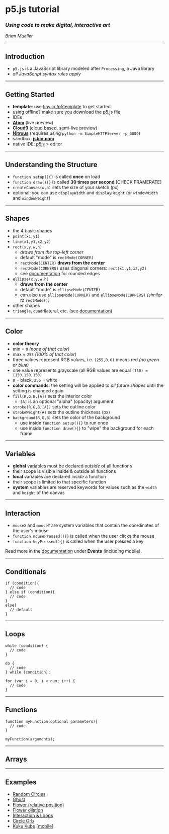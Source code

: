 # p5.js tutorial
### _Using code to make digital, interactive art_
_Brian Mueller_

---
## Introduction
* `p5.js` is a JavaScript library modeled after `Processing`, a Java library
 * _all JavaScript syntax rules apply_

---
## Getting Started
* **template**: use [tiny.cc/p5template](https://gist.githubusercontent.com/bmuellerhstat/bd0ca8ce27961f9c264d/raw/71414e28cedcc986d72f9e13312b3c979d1a165c/p5-template.html) to get started
 * using offline? make sure you download the [p5.js](http://p5js.org/download/) file
* IDEs
 * **[Atom](http://atom.io/)** (live preview)
 * **[Cloud9](http://c9.io/)** (cloud based, semi-live preview)
 * **[Nitrous](http://www.nitrous.io/)** (requires using `python -m SimpleHTTPServer -p 3000`)
* sandbox: **[jsbin.com](http://jsbin.com/)**
* native IDE: [p5js](http://p5js.org/download/) > editor  

---
## Understanding the Structure
* `function setup(){}` is called **once** on load  
* `function draw(){}` is called **30 times per second** [CHECK FRAMERATE]
* `createCanvas(w,h)` sets the size of your sketch (px)
 * optional: you can use `displayWidth` and `displayHeight` (or `windowWidth` and `windowHeight`)

---
## Shapes
* the 4 basic shapes
 * `point(x1,y1)`
 * `line(x1,y1,x2,y2)`
 * `rect(x,y,w,h)`
   * _draws from the top-left corner_
    * default "mode" is `rectMode(CORNER)`
    * `rectMode(CENTER)` **draws from the center**
    * `rectMode(CORNERS)` uses diagonal corners: `rect(x1,y1,x2,y2)`
    * see [documentation](http://p5js.org/reference/#/p5/rect) for rounded edges
 * `ellipse(x,y,w,h)`
   * **draws from the center**
    * default "mode" is `ellipseMode(CENTER)`
    * can also use `ellipseMode(CORNER)` and `ellipseMode(CORNERS)` _(similar to_ `rectMode()`_)_
* other shapes
 * `triangle`, `quad`rilateral, etc. (see [documentation](http://p5js.org/reference/))

---
## Color
* **color theory**
 * min = `0` _(none of that color)_
 * max = `255` _(100% of that color)_
 * three values represent RGB values, i.e. `(255,0,0)` means red _(no green or blue)_
 * one value represents grayscale (all RGB values are equal `(150) = (150,150,150)`
 * `0` = black, `255` = white
* **color commands**: the setting will be applied to _all future shapes_ until the setting is changed again
 * `fill(R,G,B,[A])` sets the interior color
   * `[A]` is an optional "alpha" (opacity) argument
 * `stroke(R,G,B,[A])` sets the outline color
 * `strokeWeight(#)` sets the outline thickness (px)
 * `background(R,G,B)` sets the color of the background
   * use inside `function setup(){}` to run once
   * use inside `function draw(){}` to "wipe" the background for each frame

---
## Variables
* **global** variables must be declared _outside_ of all functions
 * their scope is visible inside & outside all functions
* **local** variables are declared _inside_ a function
 * their scope is limited to that specific function
* **system** variables are reserved keywords for values such as the `width` and `height` of the canvas

---
## Interaction
* `mouseX` and `mouseY` are system variables that contain the coordinates of the user's mouse
* `function mousePressed(){}` is called when the user clicks the mouse
* `function keyPressed(){}` is called when the user presses a key

Read more in the [documentation](http://p5js.org/reference/) under **Events** (including mobile).

---
## Conditionals
```
if (condition){
  // code
} else if (condition){
  // code
}
else{
  // default
}
```

---
## Loops
```
while (condition) {
  // code
}
```
```
do {
  // code
} while (condition);
```
```
for (var i = 0; i < num; i++) {
  // code
}
```
---
## Functions
```
function myFunction(optional parameters){
  // code
}

myFunction(arguments);
```

---
## Arrays

---
## Examples
* [Random Circles](random-circles.html)
* [Ghost](ghost.html)
* [Flower (relative position)](flower-relative-position.html)
* [Flower dilation](flower-dilation.html)
* [Interaction & Loops](interaction-loop.html)
* [Circle Orb](circle-orb.html)
* [Kuku Kube](http://brianmueller.github.io/kuku-kube/) [[mobile](http://brianmueller.github.io/kuku-kube/mobile)]
